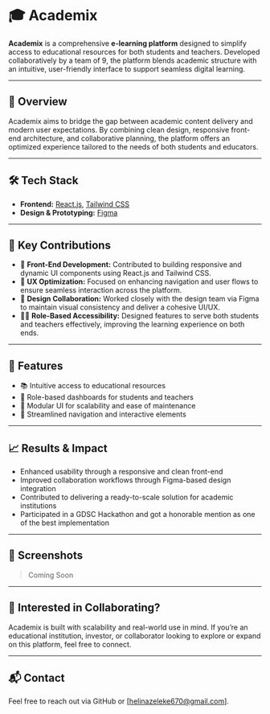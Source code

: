 # 🎓 Academix

**Academix** is a comprehensive **e-learning platform** designed to simplify access to educational resources for both students and teachers. Developed collaboratively by a team of 9, the platform blends academic structure with an intuitive, user-friendly interface to support seamless digital learning.

---

## 🚀 Overview

Academix aims to bridge the gap between academic content delivery and modern user expectations. By combining clean design, responsive front-end architecture, and collaborative planning, the platform offers an optimized experience tailored to the needs of both students and educators.

---

## 🛠️ Tech Stack

- **Frontend:** [React.js](https://reactjs.org/), [Tailwind CSS](https://tailwindcss.com/)
- **Design & Prototyping:** [Figma](https://figma.com)

---

## 🎨 Key Contributions

- 🔧 **Front-End Development:** Contributed to building responsive and dynamic UI components using React.js and Tailwind CSS.
- 🧭 **UX Optimization:** Focused on enhancing navigation and user flows to ensure seamless interaction across the platform.
- 🎨 **Design Collaboration:** Worked closely with the design team via Figma to maintain visual consistency and deliver a cohesive UI/UX.
- 👩‍🏫 **Role-Based Accessibility:** Designed features to serve both students and teachers effectively, improving the learning experience on both ends.

---

## 🌟 Features

- 📚 Intuitive access to educational resources  
- 🔄 Role-based dashboards for students and teachers  
- 🧩 Modular UI for scalability and ease of maintenance  
- 🎯 Streamlined navigation and interactive elements  

---

## 📈 Results & Impact

- Enhanced usability through a responsive and clean front-end  
- Improved collaboration workflows through Figma-based design integration  
- Contributed to delivering a ready-to-scale solution for academic institutions
- Participated in a GDSC Hackathon and got a honorable mention as one of the best implementation  

---

## 📸 Screenshots

> Coming Soon

---

## 🤝 Interested in Collaborating?

Academix is built with scalability and real-world use in mind. If you’re an educational institution, investor, or collaborator looking to explore or expand on this platform, feel free to connect.

---

## 📬 Contact

Feel free to reach out via GitHub or [helinazeleke670@gmail.com].

